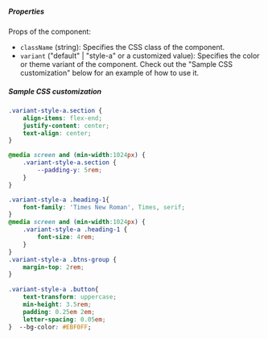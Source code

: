 ##### Properties

Props of the component:

- `className` (string): Specifies the CSS class of the component.
- `variant` ("default" | "style-a" or a customized value): Specifies the color or theme variant of the component. Check out the "Sample CSS customization" below for an example of how to use it.

##### Sample CSS customization
```css
.variant-style-a.section {
    align-items: flex-end;
    justify-content: center;
    text-align: center;
}

@media screen and (min-width:1024px) {
    .variant-style-a.section {
        --padding-y: 5rem;
    }
}

.variant-style-a .heading-1{
    font-family: 'Times New Roman', Times, serif;
}
@media screen and (min-width:1024px) {
    .variant-style-a .heading-1 {
        font-size: 4rem;
    }
}
.variant-style-a .btns-group {
    margin-top: 2rem;
}
 
.variant-style-a .button{
    text-transform: uppercase;
    min-height: 3.5rem;
    padding: 0.25em 2em;
    letter-spacing: 0.05em;
}  --bg-color: #EBF0FF;
```
